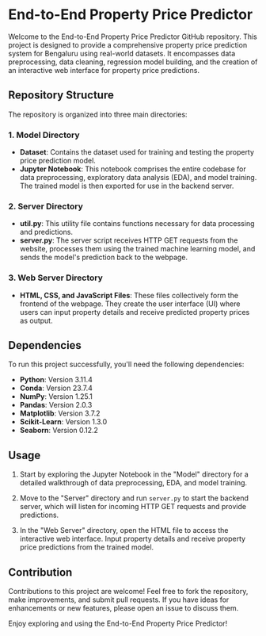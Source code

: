 # End-to-End Property Price Predictor

Welcome to the End-to-End Property Price Predictor GitHub repository. This project is designed to provide a comprehensive property price prediction system for Bengaluru using real-world datasets. It encompasses data preprocessing, data cleaning, regression model building, and the creation of an interactive web interface for property price predictions.

## Repository Structure

The repository is organized into three main directories:

### 1. Model Directory

- **Dataset**: Contains the dataset used for training and testing the property price prediction model.
- **Jupyter Notebook**: This notebook comprises the entire codebase for data preprocessing, exploratory data analysis (EDA), and model training. The trained model is then exported for use in the backend server.

### 2. Server Directory

- **util.py**: This utility file contains functions necessary for data processing and predictions.
- **server.py**: The server script receives HTTP GET requests from the website, processes them using the trained machine learning model, and sends the model's prediction back to the webpage.

### 3. Web Server Directory

- **HTML, CSS, and JavaScript Files**: These files collectively form the frontend of the webpage. They create the user interface (UI) where users can input property details and receive predicted property prices as output.

## Dependencies

To run this project successfully, you'll need the following dependencies:

- **Python**: Version 3.11.4
- **Conda**: Version 23.7.4
- **NumPy**: Version 1.25.1
- **Pandas**: Version 2.0.3
- **Matplotlib**: Version 3.7.2
- **Scikit-Learn**: Version 1.3.0
- **Seaborn**: Version 0.12.2

## Usage

1. Start by exploring the Jupyter Notebook in the "Model" directory for a detailed walkthrough of data preprocessing, EDA, and model training.

2. Move to the "Server" directory and run `server.py` to start the backend server, which will listen for incoming HTTP GET requests and provide predictions.

3. In the "Web Server" directory, open the HTML file to access the interactive web interface. Input property details and receive property price predictions from the trained model.

## Contribution

Contributions to this project are welcome! Feel free to fork the repository, make improvements, and submit pull requests. If you have ideas for enhancements or new features, please open an issue to discuss them.

Enjoy exploring and using the End-to-End Property Price Predictor!
